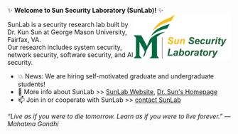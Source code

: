 ✨ **Welcome to Sun Security Laboratory (SunLab)!** ✨ <img align="right" height="100em" src="sunlab_logo1.png" />

SunLab is a security research lab built by Dr. Kun Sun at George Mason University, Fairfax, VA. \
Our research includes system security, network security, software security, and AI security. 

- 💥 News: We are hiring self-motivated graduate and undergraduate students!
- 💬 More info about SunLab >> [SunLab Website](https://sunlab-gmu.github.io), [Dr. Sun's Homepage](https://csis.gmu.edu/ksun/)
- 📫 Join in or cooperate with SunLab >> [contact SunLab](mailto:ksun3@gmu.edu)

*“Live as if you were to die tomorrow. Learn as if you were to live forever.” –– Mahatma Gandhi*
